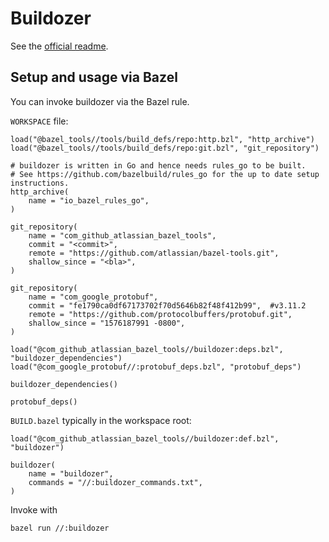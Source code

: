 # Buildozer

See the [official readme](https://github.com/bazelbuild/buildtools/tree/master/buildozer).

## Setup and usage via Bazel

You can invoke buildozer via the Bazel rule.

`WORKSPACE` file:
```bzl
load("@bazel_tools//tools/build_defs/repo:http.bzl", "http_archive")
load("@bazel_tools//tools/build_defs/repo:git.bzl", "git_repository")

# buildozer is written in Go and hence needs rules_go to be built.
# See https://github.com/bazelbuild/rules_go for the up to date setup instructions.
http_archive(
    name = "io_bazel_rules_go",
)

git_repository(
    name = "com_github_atlassian_bazel_tools",
    commit = "<commit>",
    remote = "https://github.com/atlassian/bazel-tools.git",
    shallow_since = "<bla>",
)

git_repository(
    name = "com_google_protobuf",
    commit = "fe1790ca0df67173702f70d5646b82f48f412b99",  #v3.11.2
    remote = "https://github.com/protocolbuffers/protobuf.git",
    shallow_since = "1576187991 -0800",
)

load("@com_github_atlassian_bazel_tools//buildozer:deps.bzl", "buildozer_dependencies")
load("@com_google_protobuf//:protobuf_deps.bzl", "protobuf_deps")

buildozer_dependencies()

protobuf_deps()
```

`BUILD.bazel` typically in the workspace root:
```bzl
load("@com_github_atlassian_bazel_tools//buildozer:def.bzl", "buildozer")

buildozer(
    name = "buildozer",
    commands = "//:buildozer_commands.txt",
)
```
Invoke with
```bash
bazel run //:buildozer
```
